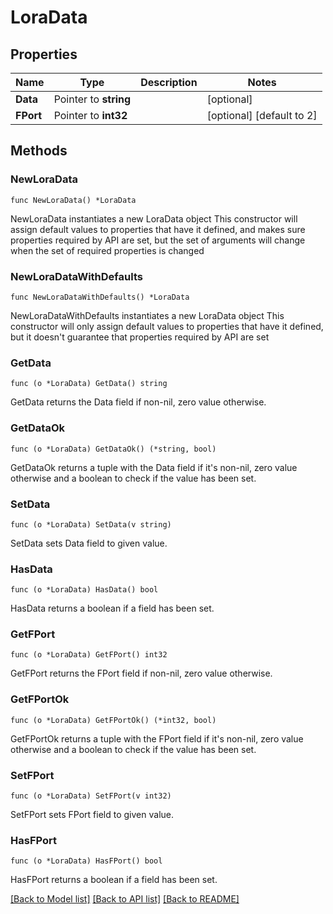 # LoraData

## Properties

Name | Type | Description | Notes
------------ | ------------- | ------------- | -------------
**Data** | Pointer to **string** |  | [optional] 
**FPort** | Pointer to **int32** |  | [optional] [default to 2]

## Methods

### NewLoraData

`func NewLoraData() *LoraData`

NewLoraData instantiates a new LoraData object
This constructor will assign default values to properties that have it defined,
and makes sure properties required by API are set, but the set of arguments
will change when the set of required properties is changed

### NewLoraDataWithDefaults

`func NewLoraDataWithDefaults() *LoraData`

NewLoraDataWithDefaults instantiates a new LoraData object
This constructor will only assign default values to properties that have it defined,
but it doesn't guarantee that properties required by API are set

### GetData

`func (o *LoraData) GetData() string`

GetData returns the Data field if non-nil, zero value otherwise.

### GetDataOk

`func (o *LoraData) GetDataOk() (*string, bool)`

GetDataOk returns a tuple with the Data field if it's non-nil, zero value otherwise
and a boolean to check if the value has been set.

### SetData

`func (o *LoraData) SetData(v string)`

SetData sets Data field to given value.

### HasData

`func (o *LoraData) HasData() bool`

HasData returns a boolean if a field has been set.

### GetFPort

`func (o *LoraData) GetFPort() int32`

GetFPort returns the FPort field if non-nil, zero value otherwise.

### GetFPortOk

`func (o *LoraData) GetFPortOk() (*int32, bool)`

GetFPortOk returns a tuple with the FPort field if it's non-nil, zero value otherwise
and a boolean to check if the value has been set.

### SetFPort

`func (o *LoraData) SetFPort(v int32)`

SetFPort sets FPort field to given value.

### HasFPort

`func (o *LoraData) HasFPort() bool`

HasFPort returns a boolean if a field has been set.


[[Back to Model list]](../README.md#documentation-for-models) [[Back to API list]](../README.md#documentation-for-api-endpoints) [[Back to README]](../README.md)


